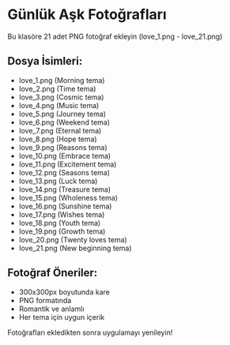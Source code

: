 # Günlük Aşk Fotoğrafları

Bu klasöre 21 adet PNG fotoğraf ekleyin (love_1.png - love_21.png)

## Dosya İsimleri:
- love_1.png (Morning tema)
- love_2.png (Time tema) 
- love_3.png (Cosmic tema)
- love_4.png (Music tema)
- love_5.png (Journey tema)
- love_6.png (Weekend tema)
- love_7.png (Eternal tema)
- love_8.png (Hope tema)
- love_9.png (Reasons tema)
- love_10.png (Embrace tema)
- love_11.png (Excitement tema)
- love_12.png (Seasons tema)
- love_13.png (Luck tema)
- love_14.png (Treasure tema)
- love_15.png (Wholeness tema)
- love_16.png (Sunshine tema)
- love_17.png (Wishes tema)
- love_18.png (Youth tema)
- love_19.png (Growth tema)
- love_20.png (Twenty loves tema)
- love_21.png (New beginning tema)

## Fotoğraf Öneriler:
- 300x300px boyutunda kare
- PNG formatında
- Romantik ve anlamlı
- Her tema için uygun içerik

Fotoğrafları ekledikten sonra uygulamayı yenileyin!